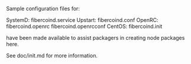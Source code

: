 Sample configuration files for:

SystemD: fibercoind.service
Upstart: fibercoind.conf
OpenRC:  fibercoind.openrc
         fibercoind.openrcconf
CentOS:  fibercoind.init

have been made available to assist packagers in creating node packages here.

See doc/init.md for more information.
